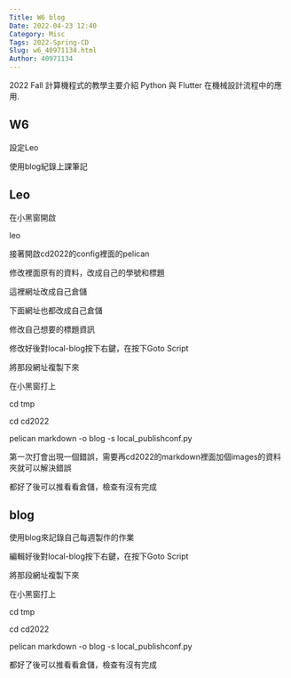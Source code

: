 ```yaml
---
Title: W6 blog
Date: 2022-04-23 12:40
Category: Misc
Tags: 2022-Spring-CD
Slug: w6_40971134.html
Author: 40971134
---
```


2022 Fall 計算機程式的教學主要介紹 Python 與 Flutter 在機械設計流程中的應用.

<!-- PELICAN_END_SUMMARY -->

W6
----
設定Leo

使用blog紀錄上課筆記

Leo
----
在小黑窗開啟

leo

接著開啟cd2022的config裡面的pelican

修改裡面原有的資料，改成自己的學號和標題

這裡網址改成自己倉儲

下面網址也都改成自己倉儲

修改自己想要的標題資訊

修改好後對local-blog按下右鍵，在按下Goto Script

將那段網址複製下來

在小黑窗打上

cd tmp

cd cd2022

pelican markdown -o blog -s local_publishconf.py

第一次打會出現一個錯誤，需要再cd2022的markdown裡面加個images的資料夾就可以解決錯誤

都好了後可以推看看倉儲，檢查有沒有完成

blog
----
使用blog來記錄自己每週製作的作業

編輯好後對local-blog按下右鍵，在按下Goto Script

將那段網址複製下來

在小黑窗打上

cd tmp

cd cd2022

pelican markdown -o blog -s local_publishconf.py

都好了後可以推看看倉儲，檢查有沒有完成